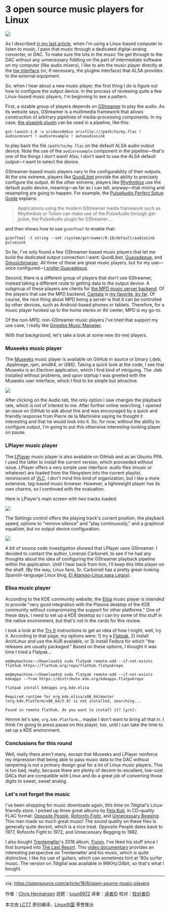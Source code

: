 3 open source music players for Linux
======

![](https://opensource.com/sites/default/files/styles/image-full-size/public/lead-images/guitar_amp_music.jpg?itok=jZB_OMY7)

As I described [in my last article][1], when I'm using a Linux-based computer to listen to music, I pass that music through a dedicated digital-analog converter, or DAC. To make sure the bits in the music file get through to the DAC without any unnecessary fiddling on the part of intermediate software on my computer (like audio mixers), I like to aim the music player directly at the [hw interface][2] (or, if necessary, the plughw interface) that ALSA provides to the external equipment.

So, when I hear about a new music player, the first thing I do is figure out how to configure the output device. In the process of reviewing quite a few Linux-based music players, I'm beginning to see a pattern.

First, a sizable group of players depends on [GStreamer][3] to play the audio. As its website says, GStreamer is a multimedia framework that allows construction of arbitrary pipelines of media-processing components. In my case, [the alsasink plugin][4] can be used in a pipeline, like this:
```
gst-launch-1.0 -v uridecodebin uri=file:///path/to/my.flac ! audioconvert ! audioresample ! autoaudiosink

```

to play back the file `/path/to/my.flac` on the default ALSA audio output device. Note the use of the `audioresample` component in the pipeline—that's one of the things I don't want! Also, I don't want to use the ALSA default output—I want to select the device.

GStreamer-based music players vary in the configurability of their outputs. At the one extreme, players like [QuodLibet][5] provide the ability to precisely configure the output. At the other extreme, players like [Rhythmbox][6] use the default audio device, meaning—as far as I can tell, anyway—that mixing and resampling are going to happen. For example, the [PulseAudio Perfect Setup Guide][7] explains:

> Applications using the modern GStreamer media framework such as Rhythmbox or Totem can make use of the PulseAudio through gst-pulse, the PulseAudio plugin for GStreamer…

and then shows how to use `gconftool` to enable that:
```
gconftool -t string --set /system/gstreamer/0.10/default/audiosink pulsesink

```

So far, I've only found a few GStreamer-based music players that let me build the dedicated output connection I want: QuodLibet, [Guayadeque][8], and [Gmusicbrowser][9]. All three of these are great music players, but for my use—once configured—[I prefer Guayadeque][10].

Second, there is a different group of players that don't use GStreamer, instead taking a different route to getting data to the output device. A subgroup of these players are clients for [the MPD music server backend][11]. Of the players that use the MPD backend, [Cantata][12] is [my favorite, by far][13]. Of course, the nice thing about MPD being a server is that it can be controlled by other devices, such as Android-based phones or tablets. Therefore, for a music player hooked up to the home stereo or AV center, MPD is my go-to.

Of the non-MPD, non-GStreamer music players I've tried that support my use case, I really like [Goggles Music Manager][14].

With that background, let's take a look at some new (to me) players.

### Museeks music player

The [Museeks][15] music player is available on GitHub in source or binary (.deb, .AppImage,.rpm, amd64, or i386). Taking a quick look at the code, I see that Museeks is an Electron application, which I find kind of intriguing. The .deb installed without problems, and upon startup I was greeted with the Museeks user interface, which I find to be simple but attractive.

![](https://opensource.com/sites/default/files/uploads/museeks.png)

After clicking on the Audio tab, the only option I saw changes the playback rate, which is not of interest to me. After further online searching, I opened an issue on GitHub to ask about this and was encouraged by a quick and friendly response from Pierre de la Martinière saying he thought it interesting and that he would look into it. So, for now, without the ability to configure output, I'm going to put this otherwise interesting-looking player on pause.

### LPlayer music player

The [LPlayer][16] music player is also available on GitHub and as an Ubuntu PPA. I used the latter to install the current version, which proceeded without issue. LPlayer offers a very simple user interface: audio files (music or whatever) are loaded from the filesystem into the current playlist, reminiscent of [VLC][17]. I don't mind this kind of organization, but I like a more extensive, tag-based music browser. However, a lightweight player has its own charms, so I continued with the evaluation.

Here is LPlayer's main screen with two tracks loaded:

![](https://opensource.com/sites/default/files/uploads/lplayer.png)

The Settings control offers the playing track's current position, the playback speed, options to "remove silence" and "play continuously," and a graphical equalizer, but no output device configuration.

![](https://opensource.com/sites/default/files/uploads/lplayer_settings.png)

A bit of source code investigation showed that LPlayer uses GStreamer. I decided to contact the author, Lorenzo Carbonell, to see if he had any thoughts about the idea of configuring the GStreamer playback pipeline within the application. Until I hear back from him, I'll keep this little player on the shelf. (By the way, Linux fans, Sr. Carbonell has a pretty great-looking Spanish-language Linux blog, [El Atareao-Linux para Legos][18]).

### Elisa music player

According to the KDE community website, the [Elisa][19] music player is intended to provide "very good integration with the Plasma desktop of the KDE community without compromising the support for other platforms." One of these days, I need to set up a KDE desktop so I can try some of this stuff in the native environment, but that's not in the cards for this review.

I took a look at the [Try It][20] instructions to get an idea of how I might, well, try it. According to that page, my options were: 1) try a [Flatpak][21], 2) install ArchLinux and use the AUR available, or 3) install Fedora for which "the releases are usually packaged." Based on these options, I thought it was time I tried a Flatpak…
```
me@mymachine:~/Downloads$ sudo flatpak remote-add --if-not-exists flathub https://flathub.org/repo/flathub.flatpakrepo

me@mymachine:~/Downloads$ sudo flatpak remote-add --if-not-exists kdeapps --from https://distribute.kde.org/kdeapps.flatpakrepo

flatpak install kdeapps org.kde.elisa

Required runtime for org.kde.elisa/x86_64/master (org.kde.Platform/x86_64/5.9) is not installed, searching...

Found in remote flathub, do you want to install it? [y/n]:

```

Hmmm let's see, `org.kde.Platform`… maybe I don't want to bring all that in. I think I'm going to press pause on this player, too, until I can take the time to set up a KDE environment.

### Conclusions for this round

Well, really there aren't many, except that Museeks and LPlayer reinforce my impression that being able to pass music data to the DAC without tampering is not a primary design goal for a lot of Linux music players. This is too bad, really, because there are plenty of decent-to-excellent, low-cost DACs that are compatible with Linux and do a great job of converting those digits to sweet, sweet analog.

### Let's not forget the music

I've been shopping for music downloads again, this time on 7digital's Linux-friendly store. I picked up three great albums by [Fela Kuti][22], in CD-quality FLAC format: [Opposite People][23], [Roforofo Fight][24], and [Unnecessary Begging][25]. This man made so much great music! The sound quality on these files is generally quite decent, which is a nice treat. Opposite People dates back to 1977, Roforofo Fight to 1972, and Unnecessary Begging to 1982.

I also bought [Trentemøller][26]'s 2016 album, [Fixion][27]. I've liked his stuff since I first bumped into [The Last Resort][28]. This [video documentary][29] provides an interesting perspective on Trentemøller and his music, which is quite distinctive; I like his use of guitars, which can sometimes hint at '60s surfer music. The version on 7digital was available in 96KHz/24bit, so that's what I bought.

--------------------------------------------------------------------------------

via: https://opensource.com/article/18/6/open-source-music-players

作者：[Chris Hermansen][a]
选题：[lujun9972](https://github.com/lujun9972)
译者：[译者ID](https://github.com/译者ID)
校对：[校对者ID](https://github.com/校对者ID)

本文由 [LCTT](https://github.com/LCTT/TranslateProject) 原创编译，[Linux中国](https://linux.cn/) 荣誉推出

[a]:https://opensource.com/users/clhermansen
[1]:https://opensource.com/article/18/3/phono-preamplifier-project
[2]:https://en.wikipedia.org/wiki/Advanced_Linux_Sound_Architecture#Concepts
[3]:https://gstreamer.freedesktop.org/
[4]:https://gstreamer.freedesktop.org/data/doc/gstreamer/head/gst-plugins-base-plugins/html/gst-plugins-base-plugins-alsasink.html
[5]:https://quodlibet.readthedocs.io/en/latest/
[6]:https://help.gnome.org/users/rhythmbox/stable/
[7]:https://www.freedesktop.org/wiki/Software/PulseAudio/Documentation/User/PerfectSetup/
[8]:http://www.guayadeque.org/
[9]:https://gmusicbrowser.org/
[10]:https://opensource.com/article/16/12/soundtrack-open-source-music-players
[11]:https://www.musicpd.org/
[12]:https://github.com/CDrummond/cantata
[13]:https://opensource.com/article/17/8/cantata-music-linux
[14]:https://gogglesmm.github.io/
[15]:https://github.com/KeitIG/Museeks/releases/tag/0.9.4
[16]:https://github.com/atareao/lplayer
[17]:https://www.videolan.org/vlc/index.es.html
[18]:https://www.atareao.es/
[19]:https://community.kde.org/Elisa
[20]:https://community.kde.org/Elisa#Try_It
[21]:https://flatpak.org/
[22]:https://en.wikipedia.org/wiki/Fela_Kuti
[23]:https://youtu.be/PeH4xziCHQs
[24]:https://youtu.be/XvX_iNFcKho
[25]:https://www.youtube.com/watch?v=614ZdP8SIbg
[26]:http://www.trentemoller.com/
[27]:http://www.trentemoller.com/music/fixion-0
[28]:https://en.wikipedia.org/wiki/The_Last_Resort_(album)
[29]:https://youtu.be/avatsxJazA0
